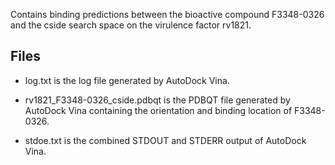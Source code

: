 Contains binding predictions between the bioactive compound F3348-0326 and the cside search space on the virulence factor rv1821.

## Files

- log.txt is the log file generated by AutoDock Vina.

- rv1821_F3348-0326_cside.pdbqt is the PDBQT file generated by AutoDock Vina containing the orientation and binding location of F3348-0326.

- stdoe.txt is the combined STDOUT and STDERR output of AutoDock Vina.

